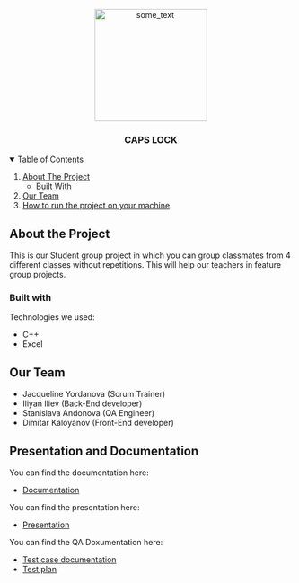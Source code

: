 <p align="center">
<img src="https://cdn.discordapp.com/attachments/807691025031495689/807691093193523230/logo-done.png" width="200" height="200" alt="some_text" ></p>
 
 
 <h3 align="center">CAPS LOCK</h3>


<details open="open">
  <summary>Table of Contents</summary>
  <ol>
    <li>
      <a href="#about-the-project">About The Project</a>
      <ul>
        <li><a href="#built-with">Built With</a></li>
      </ul>
    </li>
    <li>
      <a href="#our-team">Our Team</a>
    </li>
    <li>
      <a href="#how-to-run-the-project-on-your-machine">How to run the project on your machine</a>
    </li>
  </ol>
</details>

## About the Project

This is our Student group project in which you can group classmates from 4 different classes without repetitions. This will help our teachers in feature group projects.

### Built with

Technologies we used:
* C++
* Excel


## Our Team

- Jacqueline Yordanova (Scrum Trainer)
- Iliyan Iliev (Back-End developer)
- Stanislava Andonova (QA Engineer)
- Dimitar Kaloyanov (Front-End developer)

## Presentation and Documentation

You can find the documentation here:
* [Documentation](https://codingburgas-my.sharepoint.com/:b:/g/personal/zoyordanova18_codingburgas_bg/Eb-UaFGFzYtHkFtKcyi89aYBjZR8AFhRKv2PQVy_mFT7Gg?e=QOBQ4m)

You can find the presentation here:
* [Presentation](https://codingburgas-my.sharepoint.com/:p:/g/personal/zoyordanova18_codingburgas_bg/EZ5GeNw0U_5IksrQzwIyeCYBE08S_MEYecXpL096L-WxoQ?e=FSXMyK)

You can find the QA Doxumentation here:
* [Test case documentation](https://codingburgas-my.sharepoint.com/:b:/g/personal/zoyordanova18_codingburgas_bg/ERS4O6rlbBJAhbAQWkFpM7MBmH1z4H3O9mUMAkBwkdLRnA?e=WXPQM8)
* [Test plan](https://codingburgas-my.sharepoint.com/:x:/g/personal/zoyordanova18_codingburgas_bg/EeHfmMMWjqZLixuyBHQo8MgBV5dmTHBgY6W_NRxxojAVsQ?e=nTN68L)







